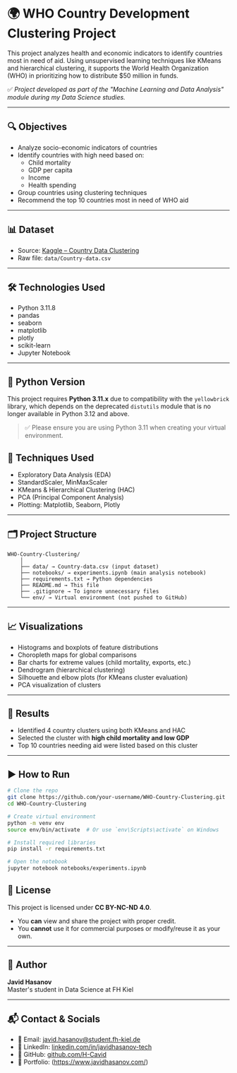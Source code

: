 # 🌍 WHO Country Development Clustering Project

This project analyzes health and economic indicators to identify countries most in need of aid. Using unsupervised learning techniques like KMeans and hierarchical clustering, it supports the World Health Organization (WHO) in prioritizing how to distribute $50 million in funds.

✅ *Project developed as part of the "Machine Learning and Data Analysis" module during my Data Science studies.*

---

## 🔍 Objectives

- Analyze socio-economic indicators of countries  
- Identify countries with high need based on:
  - Child mortality  
  - GDP per capita  
  - Income  
  - Health spending  
- Group countries using clustering techniques  
- Recommend the top 10 countries most in need of WHO aid

---

## 📊 Dataset

- Source: [Kaggle – Country Data Clustering](https://www.kaggle.com/datasets/rohan0301/unsupervised-learning-on-country-data)
- Raw file: `data/Country-data.csv`

---

## 🛠️ Technologies Used

- Python 3.11.8 
- pandas  
- seaborn  
- matplotlib  
- plotly  
- scikit-learn  
- Jupyter Notebook

---
## 🐍 Python Version

This project requires **Python 3.11.x** due to compatibility with the `yellowbrick` library, which depends on the deprecated `distutils` module that is no longer available in Python 3.12 and above.

> ✅ Please ensure you are using Python 3.11 when creating your virtual environment.

## 🔧 Techniques Used

- Exploratory Data Analysis (EDA)  
- StandardScaler, MinMaxScaler  
- KMeans & Hierarchical Clustering (HAC)  
- PCA (Principal Component Analysis)  
- Plotting: Matplotlib, Seaborn, Plotly  

---

## 🗂️ Project Structure

```
WHO-Country-Clustering/
    │
    ├── data/ → Country-data.csv (input dataset)
    ├── notebooks/ → experiments.ipynb (main analysis notebook)
    ├── requirements.txt → Python dependencies
    ├── README.md → This file
    ├── .gitignore → To ignore unnecessary files
    └── env/ → Virtual environment (not pushed to GitHub)
```
---

## 📈 Visualizations

- Histograms and boxplots of feature distributions  
- Choropleth maps for global comparisons  
- Bar charts for extreme values (child mortality, exports, etc.)  
- Dendrogram (hierarchical clustering)  
- Silhouette and elbow plots (for KMeans cluster evaluation)  
- PCA visualization of clusters

---

## 📄 Results

- Identified 4 country clusters using both KMeans and HAC  
- Selected the cluster with **high child mortality and low GDP**  
- Top 10 countries needing aid were listed based on this cluster

---

## ▶️ How to Run

```bash
# Clone the repo
git clone https://github.com/your-username/WHO-Country-Clustering.git
cd WHO-Country-Clustering

# Create virtual environment
python -m venv env
source env/bin/activate  # Or use `env\Scripts\activate` on Windows

# Install required libraries
pip install -r requirements.txt

# Open the notebook
jupyter notebook notebooks/experiments.ipynb
```


## 📜 License

This project is licensed under **CC BY-NC-ND 4.0**.

- You **can** view and share the project with proper credit.  
- You **cannot** use it for commercial purposes or modify/reuse it as your own.

---

## 👤 Author

**Javid Hasanov**  
Master's student in Data Science at FH Kiel
  
---
## 📬 Contact & Socials

- 📧 Email: [javid.hasanov@student.fh-kiel.de](mailto:javid.hasanov@student.fh-kiel.de)  
- 💼 LinkedIn: [linkedin.com/in/javidhasanov-tech](https://www.linkedin.com/in/javidhasanov-tech/)  
- 🐙 GitHub: [github.com/H-Cavid](https://github.com/H-Cavid)  
- 📁 Portfolio: (https://www.javidhasanov.com/)
